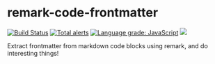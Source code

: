 # remark-code-frontmatter

[![Build Status](https://dev.azure.com/samlanning/general/_apis/build/status/remark-code-frontmatter?branchName=master)](https://dev.azure.com/samlanning/general/_build/latest?definitionId=8&branchName=master) [![Total alerts](https://img.shields.io/lgtm/alerts/g/samlanning/remark-code-frontmatter.svg?logo=lgtm&logoWidth=18)](https://lgtm.com/projects/g/samlanning/remark-code-frontmatter/alerts/) [![Language grade: JavaScript](https://img.shields.io/lgtm/grade/javascript/g/samlanning/remark-code-frontmatter.svg?logo=lgtm&logoWidth=18)](https://lgtm.com/projects/g/samlanning/remark-code-frontmatter/context:javascript) [![](https://img.shields.io/npm/v/remark-code-frontmatter.svg)](https://www.npmjs.com/package/remark-code-frontmatter)

Extract frontmatter from markdown code blocks using remark, and do interesting things!
